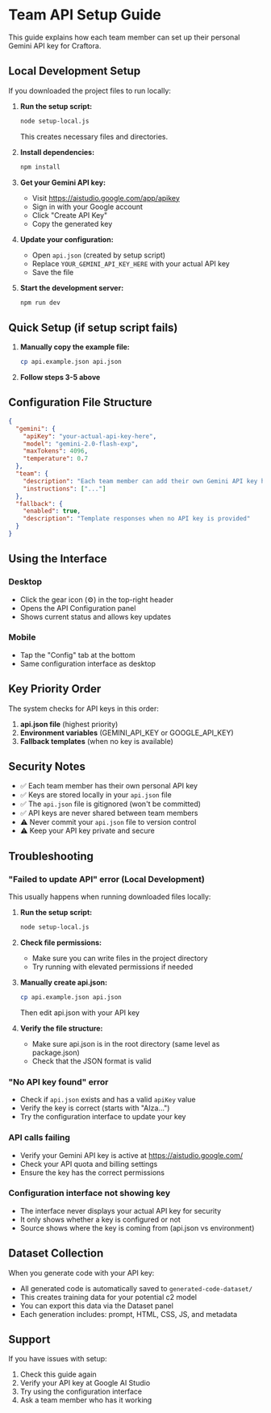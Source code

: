 # Team API Setup Guide

This guide explains how each team member can set up their personal Gemini API key for Craftora.

## Local Development Setup

If you downloaded the project files to run locally:

1. **Run the setup script:**
   ```bash
   node setup-local.js
   ```
   This creates necessary files and directories.

2. **Install dependencies:**
   ```bash
   npm install
   ```

3. **Get your Gemini API key:**
   - Visit https://aistudio.google.com/app/apikey
   - Sign in with your Google account
   - Click "Create API Key"
   - Copy the generated key

4. **Update your configuration:**
   - Open `api.json` (created by setup script)
   - Replace `YOUR_GEMINI_API_KEY_HERE` with your actual API key
   - Save the file

5. **Start the development server:**
   ```bash
   npm run dev
   ```

## Quick Setup (if setup script fails)

1. **Manually copy the example file:**
   ```bash
   cp api.example.json api.json
   ```

2. **Follow steps 3-5 above**

## Configuration File Structure

```json
{
  "gemini": {
    "apiKey": "your-actual-api-key-here",
    "model": "gemini-2.0-flash-exp",
    "maxTokens": 4096,
    "temperature": 0.7
  },
  "team": {
    "description": "Each team member can add their own Gemini API key here",
    "instructions": ["..."]
  },
  "fallback": {
    "enabled": true,
    "description": "Template responses when no API key is provided"
  }
}
```

## Using the Interface

### Desktop
- Click the gear icon (⚙️) in the top-right header
- Opens the API Configuration panel
- Shows current status and allows key updates

### Mobile
- Tap the "Config" tab at the bottom
- Same configuration interface as desktop

## Key Priority Order

The system checks for API keys in this order:
1. **api.json file** (highest priority)
2. **Environment variables** (GEMINI_API_KEY or GOOGLE_API_KEY)
3. **Fallback templates** (when no key is available)

## Security Notes

- ✅ Each team member has their own personal API key
- ✅ Keys are stored locally in your `api.json` file
- ✅ The `api.json` file is gitignored (won't be committed)
- ✅ API keys are never shared between team members
- ⚠️ Never commit your `api.json` file to version control
- ⚠️ Keep your API key private and secure

## Troubleshooting

### "Failed to update API" error (Local Development)
This usually happens when running downloaded files locally:

1. **Run the setup script:**
   ```bash
   node setup-local.js
   ```

2. **Check file permissions:**
   - Make sure you can write files in the project directory
   - Try running with elevated permissions if needed

3. **Manually create api.json:**
   ```bash
   cp api.example.json api.json
   ```
   Then edit api.json with your API key

4. **Verify the file structure:**
   - Make sure api.json is in the root directory (same level as package.json)
   - Check that the JSON format is valid

### "No API key found" error
- Check if `api.json` exists and has a valid `apiKey` value
- Verify the key is correct (starts with "AIza...")
- Try the configuration interface to update your key

### API calls failing
- Verify your Gemini API key is active at https://aistudio.google.com/
- Check your API quota and billing settings
- Ensure the key has the correct permissions

### Configuration interface not showing key
- The interface never displays your actual API key for security
- It only shows whether a key is configured or not
- Source shows where the key is coming from (api.json vs environment)

## Dataset Collection

When you generate code with your API key:
- All generated code is automatically saved to `generated-code-dataset/`
- This creates training data for your potential c2 model
- You can export this data via the Dataset panel
- Each generation includes: prompt, HTML, CSS, JS, and metadata

## Support

If you have issues with setup:
1. Check this guide again
2. Verify your API key at Google AI Studio
3. Try using the configuration interface
4. Ask a team member who has it working